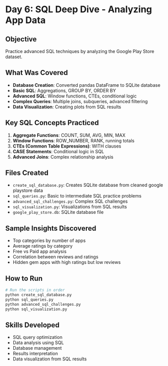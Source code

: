 # Day 6: SQL Deep Dive - Analyzing App Data

## Objective
Practice advanced SQL techniques by analyzing the Google Play Store dataset.

## What Was Covered
- **Database Creation**: Converted pandas DataFrame to SQLite database
- **Basic SQL**: Aggregations, GROUP BY, ORDER BY
- **Advanced SQL**: Window functions, CTEs, conditional logic
- **Complex Queries**: Multiple joins, subqueries, advanced filtering
- **Data Visualization**: Creating plots from SQL results

## Key SQL Concepts Practiced
1. **Aggregate Functions**: COUNT, SUM, AVG, MIN, MAX
2. **Window Functions**: ROW_NUMBER, RANK, running totals
3. **CTEs (Common Table Expressions)**: WITH clauses
4. **CASE Statements**: Conditional logic in SQL
5. **Advanced Joins**: Complex relationship analysis

## Files Created
- `create_sql_database.py`: Creates SQLite database from cleaned google playstore data
- `sql_queries.py`: Basic to intermediate SQL practice problems
- `advanced_sql_challenges.py`: Complex SQL challenges
- `sql_visualization.py`: Visualizations from SQL results
- `google_play_store.db`: SQLite database file

## Sample Insights Discovered
- Top categories by number of apps
- Average ratings by category
- Free vs Paid app analysis
- Correlation between reviews and ratings
- Hidden gem apps with high ratings but low reviews

## How to Run
```bash
# Run the scripts in order
python create_sql_database.py
python sql_queries.py
python advanced_sql_challenges.py
python sql_visualization.py
```

## Skills Developed
- SQL query optimization
- Data analysis using SQL
- Database management
- Results interpretation
- Data visualization from SQL results